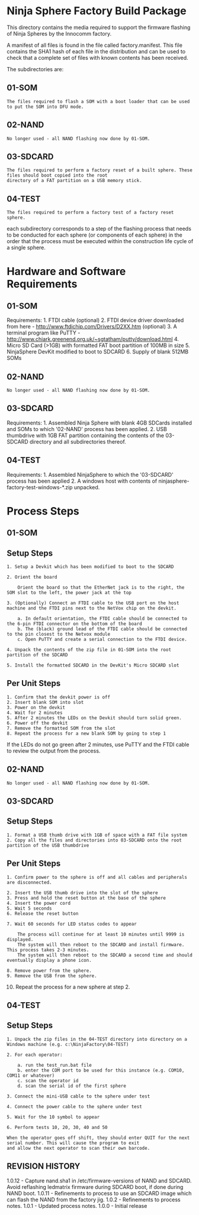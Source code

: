 Ninja Sphere Factory Build Package
==================================

This directory contains the media required to support the firmware flashing of Ninja Spheres by the Innocomm factory.

A manifest of all files is found in the file called factory.manifest. This file contains the SHA1 hash of each file in the distribution and can be used to check that a complete set of files with known contents has been received.

The subdirectories are:

01-SOM
------
	The files required to flash a SOM with a boot loader that can be used to put the SOM into DFU mode.

02-NAND
-------
	No longer used - all NAND flashing now done by 01-SOM.

03-SDCARD
---------
	The files required to perform a factory reset of a built sphere. These files should boot copied into the root
	directory of a FAT partition on a USB memory stick.

04-TEST
-------
	The files required to perform a factory test of a factory reset sphere.

each subdirectory corresponds to a step of the flashing process that needs to be conducted for each sphere (or components of each sphere) in the order that the process must be executed within the construction life cycle of a single sphere.

Hardware and Software Requirements
==================================

01-SOM
------
Requirements:
	1. FTDI cable (optional)
	2. FTDI device driver downloaded from here - http://www.ftdichip.com/Drivers/D2XX.htm (optional)
	3. A terminal program like PuTTY - http://www.chiark.greenend.org.uk/~sgtatham/putty/download.html
	4. Micro SD Card (>1GB) with formatted FAT boot partition of 100MB in size
	5. NinjaSphere DevKit modified to boot to SDCARD
	6. Supply of blank 512MB SOMs

02-NAND
-------
	No longer used - all NAND flashing now done by 01-SOM.

03-SDCARD
---------
Requirements:
	1. Assembled Ninja Sphere with blank 4GB SDCards installed and SOMs to which '02-NAND' process has been applied.
	2. USB thumbdrive with 1GB FAT partition containing the contents of the 03-SDCARD directory and all subdirectories thereof.

04-TEST
-------
Requirements:
	1. Assembled NinjaSphere to which the '03-SDCARD' process has been applied
	2. A windows host with contents of ninjasphere-factory-test-windows-*.zip unpacked.

Process Steps
=============

01-SOM
------

Setup Steps
-----------
	1. Setup a Devkit which has been modified to boot to the SDCARD

	2. Orient the board

		Orient the board so that the EtherNet jack is to the right, the SOM slot to the left, the power jack at the top

	3. (Optionally) Connect an FTDI cable to the USB port on the host machine and the FTDI pins next to the NetVox chip on the devkit.

		a. In default orientation, the FTDI cable should be connected to the 6-pin FTDI connector on the bottom of the board
		b. The (black) ground lead of the FTDI cable should be connected to the pin closest to the Netvox module
		c. Open PuTTY and create a serial connection to the FTDI device.

	4. Unpack the contents of the zip file in 01-SOM into the root partition of the SDCARD

	5. Install the formatted SDCARD in the DevKit's Micro SDCARD slot

Per Unit Steps
--------------
	1. Confirm that the devkit power is off
	2. Insert blank SOM into slot
	3. Power on the devkit
	4. Wait for 2 minutes
	5. After 2 minutes the LEDs on the Devkit should turn solid green.
	6. Power off the devkit
	7. Remove the formatted SOM from the slot
	8. Repeat the process for a new blank SOM by going to step 1

If the LEDs do not go green after 2 minutes, use PuTTY and the FTDI cable to review the output from the process.

02-NAND
-------
	No longer used - all NAND flashing now done by 01-SOM.

03-SDCARD
---------

Setup Steps
-----------
	1. Format a USB thumb drive with 1GB of space with a FAT file system
	2. Copy all the files and directories into 03-SDCARD onto the root partition of the USB thumbdrive

Per Unit Steps
--------------
	1. Confirm power to the sphere is off and all cables and peripherals are disconnected.

	2. Insert the USB thumb drive into the slot of the sphere
	3. Press and hold the reset button at the base of the sphere
	4. Insert the power cord
	5. Wait 5 seconds
	6. Release the reset button

	7. Wait 60 seconds for LED status codes to appear

		The process will continue for at least 10 minutes until 9999 is displayed.
		The system will then reboot to the SDCARD and install firmware. This process takes 2-3 minutes.
		The system will then reboot to the SDCARD a second time and should eventually display a phone icon.

	8. Remove power from the sphere.
	9. Remove the USB from the sphere.
   10. Repeat the process for a new sphere at step 2.

04-TEST
-------
Setup Steps
-----------
	1. Unpack the zip files in the 04-TEST directory into directory on a Windows machine (e.g. c:\NinjaFactory\04-TEST)

	2. For each operator:

		a. run the test_run.bat file
		b. enter the COM port to be used for this instance (e.g. COM10, COM11 or whatever)
		c. scan the operator id
		d. scan the serial id of the first sphere

	3. Connect the mini-USB cable to the sphere under test

	4. Connect the power cable to the sphere under test

	5. Wait for the 10 symbol to appear

	6. Perform tests 10, 20, 30, 40 and 50

	When the operator goes off shift, they should enter QUIT for the next serial number. This will cause the program to exit
	and allow the next operator to scan their own barcode.

REVISION HISTORY
----------------
1.0.12 - Capture nand.sha1 in /etc/firmware-versions of NAND and SDCARD. Avoid reflashing ledmatrix firmware during SDCARD boot, if done during NAND boot.
1.0.11 - Refinements to process to use an SDCARD image which can flash the NAND from the factory jig.
1.0.2 - Refinements to process notes.
1.0.1 - Updated process notes.
1.0.0 - Initial release